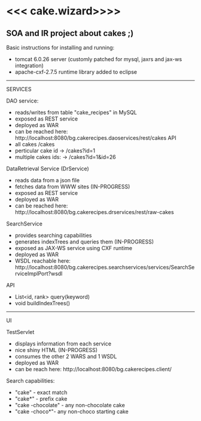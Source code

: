 <<< cake.wizard>>>>
============================================================

SOA and IR project about cakes ;)
------------
Basic instructions for installing and running:

- tomcat 6.0.26 server (customly patched for mysql, jaxrs and jax-ws integration)
- apache-cxf-2.7.5 runtime library added to eclipse

----------------------
SERVICES


DAO service:
- reads/writes from table "cake_recipes" in MySQL
- exposed as REST service
- deployed as WAR
- can be reached here: http://localhost:8080/bg.cakerecipes.daoservices/rest/cakes
API
- all cakes /cakes
- perticular cake id -> /cakes?id=1
- multiple cakes ids: -> /cakes?id=1&id=26


DataRetrieval Service (DrService)
- reads data from a json file
- fetches data from WWW sites (IN-PROGRESS)
- exposed as REST service
- deployed as WAR
- can be reached here: http://localhost:8080/bg.cakerecipes.drservices/rest/raw-cakes


SearchService 
- provides searching capabilities
- generates indexTrees and queries them (IN-PROGRESS)
- exposed as JAX-WS service using CXF runtime
- deployed as WAR
- WSDL reachable here: http://localhost:8080/bg.cakerecipes.searchservices/services/SearchServiceImplPort?wsdl

API
- List<id, rank> query(keyword)
- void buildIndexTrees()


----------------------
UI

TestServlet
- displays information from each service
- nice shiny HTML (IN-PROGRESS)
- consumes the other 2 WARS and 1 WSDL
- deployed as WAR
- can be reach here: http://localhost:8080/bg.cakerecipes.client/


Search capabilities:
 *  "cake" - exact match<br>
 *  "cake*" - prefix cake<br>
 *  "cake -chocolate" - any non-chocolate cake<br>
 *  "cake -choco*"- any non-choco starting cake<br>